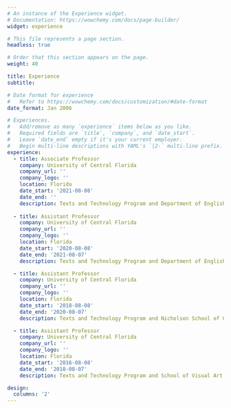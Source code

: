 ```yaml
---
# An instance of the Experience widget.
# Documentation: https://wowchemy.com/docs/page-builder/
widget: experience

# This file represents a page section.
headless: true

# Order that this section appears on the page.
weight: 40

title: Experience
subtitle:

# Date format for experience
#   Refer to https://wowchemy.com/docs/customization/#date-format
date_format: Jan 2006

# Experiences.
#   Add/remove as many `experience` items below as you like.
#   Required fields are `title`, `company`, and `date_start`.
#   Leave `date_end` empty if it's your current employer.
#   Begin multi-line descriptions with YAML's `|2-` multi-line prefix.
experience:
  - title: Associate Professor
    company: University of Central Florida
    company_url: ''
    company_logo: ''
    location: Florida
    date_start: '2021-08-08'
    date_end: ''
    description: Texts and Technology Program and Department of English
        
  - title: Assistant Professor
    company: University of Central Florida
    company_url: ''
    company_logo: ''
    location: Florida
    date_start: '2020-08-08'
    date_end: '2021-08-07'
    description: Texts and Technology Program and Department of English

  - title: Assistant Professor
    company: University of Central Florida
    company_url: ''
    company_logo: ''
    location: Florida
    date_start: '2018-08-08'
    date_end: '2020-08-07'
    description: Texts and Technology Program and Nicholson School of Communication and Media

  - title: Assistant Professor
    company: University of Central Florida
    company_url: ''
    company_logo: ''
    location: Florida
    date_start: '2016-08-08'
    date_end: '2018-08-07'
    description: Texts and Technology Program and School of Visual Art and Design

design:
  columns: '2'
---
```

